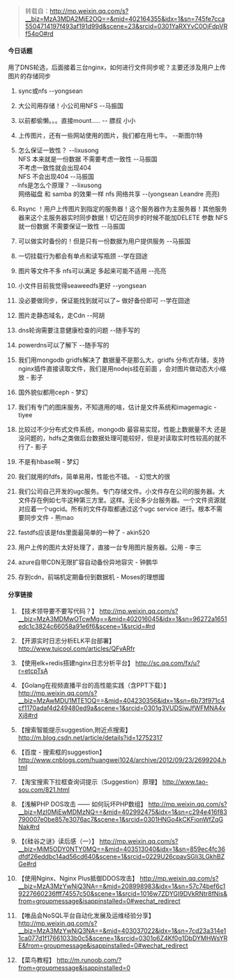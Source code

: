 > 转载自：<http://mp.weixin.qq.com/s?__biz=MzA3MDA2MjE2OQ==&mid=402164355&idx=1&sn=745fe7cca5504714197f493af191d99d&scene=23&srcid=0301YaRXYvC0OjFdpVRf54pO#rd>

#### 今日话题

用了DNS轮选，后面接着三台nginx，如何进行文件同步呢？主要还涉及用户上传图片的存储同步

1. sync或nfs --yongsean

2. 大公司用存储！小公司用NFS --马振国

3. 以前都偷懒。。。直接mount..... -- 膘叔 ‍小小


5. 上传图片，还有一些网站使用的图片，我们都在用七牛。 --斯图尔特

4. 怎么保证一致性？ --lixusong  
NFS 本来就是一份数据 不需要考虑一致性 --马振国  
不考虑一致性就会出现404  
NFS 不会出现404 --马振国  
nfs是怎么个原理？ --lixusong  
网络磁盘 和 samba 的效果一样 nfs 网络共享 --(yongsean Leandre 亮亮)

5. Rsync ！用户上传图片到指定的服务器！这个服务器作为主服务器！其他服务器来这个主服务器实时同步数据！切记在同步的时候不能加DELETE 参数 NFS 就一份数据 不需要保证一致性 --马振国

6. 可以做实时备份的！但是只有一份数据为用户提供服务 --马振国

7. 一切挂载行为都会有单点和读写瓶颈 --学在囧途

8. 图片等文件不多 nfs可以满足 多起来可能不适用 --亮亮

9. 小文件目前我觉得seaweedfs更好 --yongsean

10. 没必要做同步，保证能找到就可以了~ 做好备份即可 --学在囧途 

11. 图片走静态域名，走Cdn --阿胡

12. dns轮询需要注意健康检查的问题 --随手写的

13. powerdns可以了解下 --随手写的

14. 我们用mongodb gridfs解决了 数据量不是那么大，gridfs 分布式存储，支持nginx插件直接读取文件，我们是用nodejs挂在前面 ，会对图片做动态大小缩放 - 影子

15. 国外貌似都用ceph - 梦幻

16. 我们有专门的图床服务，不知道用的啥，估计是文件系统和imagemagic - tiyee

17. 比较过不少分布式文件系统，mongodb 最容易实现，性能上数据量不大 还是没问题的，hdfs之类做后台数据处理可能较好，但是对读取实时性较高的就不行了- 影子

18. 不是有hbase啊 - 梦幻

19. 我们就用的fdfs，简单易用，性能也不错。 - 幻觉大的很

20. 我们公司自己开发的ugc服务。专门存储文件。小文件存在公司的服务器。大文件存在例如七牛这种第三方里。这样。无论多少台服务器。一个文件资源就对应着一个ugcid。所有的文件存取都通过这个ugc service 进行。根本不需要同步文件 - 熊mao

21. fastdfs应该是fds里面最简单的一种了 - akin520

22. 用户上传的图片太好处理了，直接一台专用图片服务器。公用 - 李三

23. azure自带CDN无限扩容自动备份异地容灾 - 钟鹏华

24. 存到cdn，前端机定期备份到数据机 - Moses‍的‍理‍想‍國

#### 分享链接

1. 【技术领导要不要写代码？】 
http://mp.weixin.qq.com/s?__biz=MzA3MDMwOTcwMg==&mid=402016045&idx=1&sn=96272a1651edc1c3824c66058a91e6f6&scene=1&srcid=#rd

2. 【开源实时日志分析ELK平台部署】
http://www.tuicool.com/articles/QFvARfr

3. 【使用elk+redis搭建nginx日志分析平台】
http://sc.qq.com/fx/u?r=etcpTsA

4. 【Golang在视频直播平台的高性能实践（含PPT下载）】
http://mp.weixin.qq.com/s?__biz=MzAwMDU1MTE1OQ==&mid=404230356&idx=1&sn=6b73f971c4cf1170adaf4d249480ed9a&scene=1&srcid=0301g3VUDSiwJfWFMNA4vXj8#rd

5. 【搜索智能提示suggestion,附近点搜索】
http://m.blog.csdn.net/article/details?id=12752317

6. 【百度 - 搜索框的suggestion】
http://www.cnblogs.com/huangwei1024/archive/2012/09/23/2699204.html

7. 【淘宝搜索下拉框查询词提示（Suggestion）原理】
http://www.tao-sou.com/821.html

8. 【浅解PHP DOS攻击 —— 如何玩坏PHP数组】
http://mp.weixin.qq.com/s?__biz=MzI0MjEwMDMzNQ==&mid=402992475&idx=1&sn=c294e416f83790007e0be857e3076ac7&scene=1&srcid=0301HNGo4kCKFionWfZqGNak#rd

9. 【《硅谷之谜》读后感（一）】
http://mp.weixin.qq.com/s?__biz=MjM5ODY0NTY0MQ==&mid=403513040&idx=1&sn=859ec4fc36dfdf26eddbc14ad56cd640&scene=1&srcid=0229U26cpavSGIi3LGkhBZGe#rd

10. 【使用Nginx、Nginx Plus抵御DDOS攻击】
http://mp.weixin.qq.com/s?__biz=MzA3MzYwNjQ3NA==&mid=208998983&idx=1&sn=57c74bef6c19227660236fff74557c50&scene=1&srcid=1016w7ZDYGI9DVkRNtr8fNis&from=groupmessage&isappinstalled=0#wechat_redirect

11. 【唯品会NoSQL平台自动化发展及运维经验分享】
http://mp.weixin.qq.com/s?__biz=MzA3MzYwNjQ3NA==&mid=403037022&idx=1&sn=7cd23a314e11ca077d1f17661033b0c5&scene=1&srcid=0301o6Z4Kf0g1DbDYMHWsYRE&from=groupmessage&isappinstalled=0#wechat_redirect

12. 【菜鸟教程】
http://m.runoob.com/?from=groupmessage&isappinstalled=0